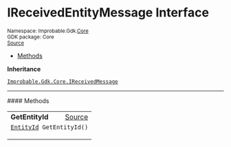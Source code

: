 
# IReceivedEntityMessage Interface
<sup>
Namespace: Improbable.Gdk.<a href="{{.Site.BaseURL}}/api/core-index">Core</a><br/>
GDK package: Core<br/>
<a href="https://www.github.com/spatialos/gdk-for-unity/blob/88a422dc255ef1d47ee9385f226ca439f31c000b/workers/unity/Packages/io.improbable.gdk.core/Collections/ReceivedMessages.cs/#L7">Source</a>
<style>
a code {
                    padding: 0em 0.25em!important;
}
code {
                    background-color: #ffffff!important;
}
</style>
</sup>
<nav id="pageToc" class="page-toc"><ul><li><a href="#methods">Methods</a>
</ul></nav>



</p>

<b>Inheritance</b>

<code><a href="{{.Site.BaseURL}}/api/core/i-received-message">Improbable.Gdk.Core.IReceivedMessage</a></code>











</p>
<hr style="width:100%; border-top-color:#d8d8d8" />
#### Methods


</p>




<table width="100%">
    <tr>
        <td style="border-right:none"><a id="getentityid"></a><b>GetEntityId</b></td>
        <td style="border-left:none; text-align:right"><a href="https://www.github.com/spatialos/gdk-for-unity/blob/88a422dc255ef1d47ee9385f226ca439f31c000b/workers/unity/Packages/io.improbable.gdk.core/Collections/ReceivedMessages.cs/#L9">Source</a></td>
    </tr>
    <tr>
        <td colspan="2">
<code><a href="{{.Site.BaseURL}}/api/core/entity-id">EntityId</a> GetEntityId()</code></p>






</td>
    </tr>
</table>





